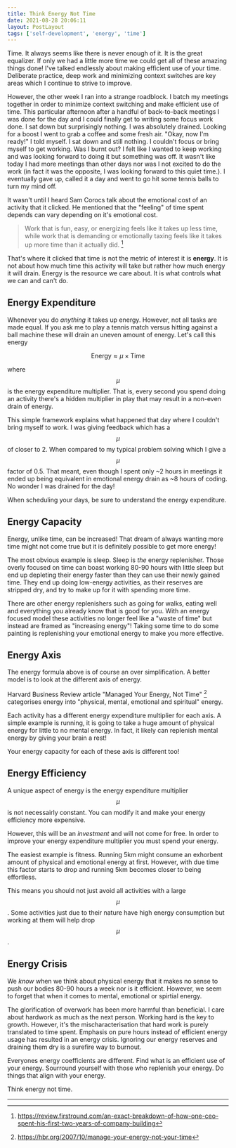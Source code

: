 ```yaml
---
title: Think Energy Not Time
date: 2021-08-28 20:06:11
layout: PostLayout
tags: ['self-development', 'energy', 'time']
---
```


Time. It always seems like there is never enough of it. It is the great equalizer. If only we had a
little more time we could get all of these amazing things done! I've talked endlessly about making
efficient use of your time. Deliberate practice, deep work and minimizing context switches are key
areas which I continue to strive to improve.

However, the other week I ran into a strange roadblock. I batch my meetings together in order to
minimize context switching and make efficient use of time. This particular afternoon after a handful
of back-to-back meetings I was done for the day and I could finally get to writing some focus work
done. I sat down but surprisingly nothing. I was absolutely drained. Looking for a boost I went to
grab a coffee and some fresh air. "Okay, now I'm ready!" I told myself. I sat down and still
nothing. I couldn't focus or bring myself to get working. Was I burnt out? I felt like I wanted to
keep working and was looking forward to doing it but something was off. It wasn't like today I had
more meetings than other days nor was I not excited to do the work (in fact it was the opposite, I
was looking forward to this quiet time.). I eventually gave up, called it a day and went to go hit
some tennis balls to turn my mind off.

It wasn't until I heard Sam Corocs talk about the emotional cost of an activity that it clicked. He
mentioned that the "feeling" of time spent depends can vary depending on it's emotional cost.

> Work that is fun, easy, or energizing feels like it takes up less time, while work that is
demanding or emotionally taxing feels like it takes up more time than it actually did. [^1]

That's where it clicked that time is not the metric of interest it is **energy**. It is not about
how much time this activity will take but rather how much energy it will drain. Energy is the
resource we care about. It is what controls what we can and can't do.

## Energy Expenditure

Whenever you do *anything* it takes up energy. However, not all tasks are made equal. If you ask me
to play a tennis match versus hitting against a ball machine these will drain an uneven amount of
energy. Let's call this energy 

$$
\begin{equation}
\text{Energy} \approx \mu\times\text{Time}
\end{equation}
$$

where $$\mu$$ is the energy expenditure multiplier. That is, every second you spend doing an
activity there's a hidden multiplier in play that may result in a non-even drain of energy.

This simple framework explains what happened that day where I couldn't bring myself to work. I was
giving feedback which has a $$\mu$$ of closer to 2. When compared to my typical problem solving
which I give a $$\mu$$ factor of 0.5. That meant, even though I spent only ~2 hours in meetings it
ended up being equivalent in emotional energy drain as ~8 hours of coding. No wonder I was drained
for the day!

When scheduling your days, be sure to understand the energy expenditure.

## Energy Capacity

Energy, unlike time, can be increased! That dream of always wanting more time might not come true
but it is definitely possible to get more energy!

The most obvious example is sleep. Sleep is *the* energy replenisher. Those overly focused on time
can boast working 80-90 hours with little sleep but end up depleting their energy faster than they
can use their newly gained time. They end up doing low-energy activities, as their reserves are
stripped dry, and try to make up for it with spending more time.

There are other energy replenishers such as going for walks, eating well and everything you already
know that is good for you. With an energy focused model these activities no longer feel like a
"waste of time" but instead are framed as "increasing energy"! Taking some time to do some painting
is replenishing your emotional energy to make you more effective.

## Energy Axis

The energy formula above is of course an over simplification. A better model is to look at the
different axis of energy.

Harvard Business Review article "Managed Your Energy, Not Time" [^2] categorises energy into
"physical, mental, emotional and spiritual" energy.

Each activity has a different energy expenditure multiplier for each axis. A simple example is
running, it is going to take a huge amount of physical energy for little to no mental energy. In
fact, it likely can replenish mental energy by giving your brain a rest!

Your energy capacity for each of these axis is different too!

## Energy Efficiency

A unique aspect of energy is the energy expenditure multiplier $$\mu$$ is not necessairly
constant. You can modify it and make your energy efficiency more expensive.

However, this will be an *investment* and will not come for free. In order to improve your energy
expenditure multiplier you must spend your energy.

The easiest example is fitness. Running 5km might consume an exhorbent amount of physical and
emotional energy at first. However, with due time this factor starts to drop and running 5km becomes
closer to being effortless.

This means you should not just avoid all activities with a large $$\mu$$. Some
activities just due to their nature have high energy consumption but working at them will help drop
$$\mu$$. 

## Energy Crisis

We *know* when we think about physical energy that it makes no sense to push our bodies 80-90 hours
a week nor is it efficient. However, we seem to forget that when it comes to mental, emotional or
spirtial energy.

The glorification of overwork has been more harmful than beneficial. I care about hardwork as much
as the next person. Working hard is the key to growth. However, it's the mischaracterisation that
hard work is purely translated to time spent. Emphasis on pure hours instead of efficient energy
usage has resulted in an energy crisis. Ignoring our energy reserves and draining them dry is a
surefire way to burnout.

Everyones energy coefficients are different. Find what is an efficient use of your energy. Sourround
yourself with those who replenish your energy. Do things that align with your energy.

Think energy not time.

---

[^1]: https://review.firstround.com/an-exact-breakdown-of-how-one-ceo-spent-his-first-two-years-of-company-building
[^2]: https://hbr.org/2007/10/manage-your-energy-not-your-time
